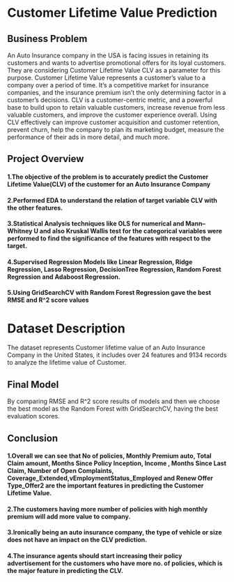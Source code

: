 # **Customer Lifetime Value Prediction**
## **Business Problem**

An Auto Insurance company in the USA is facing issues in retaining its customers and wants to advertise promotional offers for its loyal customers. They are considering Customer Lifetime Value CLV as a parameter for this purpose. Customer Lifetime Value represents a customer’s value to a company over a period of time. It’s a competitive market for insurance companies, and the insurance premium isn’t the only determining factor in a customer’s decisions. CLV is a customer-centric metric, and a powerful base to build upon to retain valuable customers, increase revenue from less valuable customers, and improve the customer experience overall. Using CLV effectively can improve customer acquisition and customer retention, prevent churn, help the company to plan its marketing budget, measure the performance of their ads in more detail, and much more.

## **Project Overview**
#### 1.The objective of the problem is to accurately predict the Customer Lifetime Value(CLV) of the customer for an Auto Insurance Company
#### 2.Performed EDA to understand the relation of target variable CLV with the other features.
#### 3.Statistical Analysis techniques like OLS for numerical and Mann–Whitney U and also Kruskal Wallis test for the categorical variables were performed to find the significance of the features with respect to the target.
#### 4.Supervised Regression Models like Linear Regression, Ridge Regression, Lasso Regression, DecisionTree Regression, Random Forest Regression and Adaboost Regression.
#### 5.Using GridSearchCV with Random Forest Regression gave the best RMSE and R^2 score values

# **Dataset Description**
The dataset represents Customer lifetime value of an Auto Insurance Company in the United States, it includes over 24 features and 9134 records to analyze the lifetime value of Customer.




## Final Model
By comparing RMSE and R^2 score results of models and then we choose the best model as the Random Forest with GridSearchCV, having the best evaluation scores.

## Conclusion
#### 1.Overall we can see that No of policies, Monthly Premium auto, Total Claim amount, Months Since Policy Inception, Income , Months Since Last Claim, Number of Open Complaints, Coverage_Extended,vEmploymentStatus_Employed and Renew Offer Type_Offer2 are the important features in predicting the Customer Lifetime Value.
#### 2.The customers having more number of policies with high monthly premium will add more value to company.
#### 3.Ironically being an auto insurance company, the type of vehicle or size does not have an impact on the CLV prediction.
#### 4.The insurance agents should start increasing their policy advertisement for the customers who have more no. of policies, which is the major feature in predicting the CLV.
